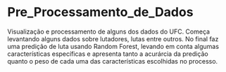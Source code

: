 # Pre_Processamento_de_Dados
Visualização e processamento de alguns dos dados do UFC.
Começa levantando alguns dados sobre lutadores, lutas entre outros.
No final faz uma predição de luta usando Random Forest, levando em conta algumas características específicas e apresenta tanto a acurárcia da predição quanto o peso de cada uma das características escolhidas no processo.

